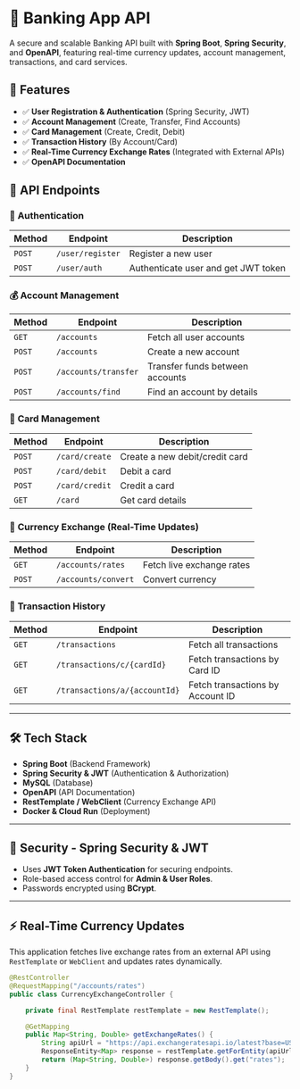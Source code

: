 # 🏦 Banking App API  

A secure and scalable Banking API built with **Spring Boot**, **Spring Security**, and **OpenAPI**, featuring real-time currency updates, account management, transactions, and card services.

## 🚀 Features  
- ✅ **User Registration & Authentication** (Spring Security, JWT)  
- ✅ **Account Management** (Create, Transfer, Find Accounts)  
- ✅ **Card Management** (Create, Credit, Debit)  
- ✅ **Transaction History** (By Account/Card)  
- ✅ **Real-Time Currency Exchange Rates** (Integrated with External APIs)  
- ✅ **OpenAPI Documentation**  

## 📂 API Endpoints  

### 🔑 **Authentication**  
| Method | Endpoint | Description |
|--------|---------|------------|
| `POST` | `/user/register` | Register a new user |
| `POST` | `/user/auth` | Authenticate user and get JWT token |

### 💰 **Account Management**  
| Method | Endpoint | Description |
|--------|---------|------------|
| `GET` | `/accounts` | Fetch all user accounts |
| `POST` | `/accounts` | Create a new account |
| `POST` | `/accounts/transfer` | Transfer funds between accounts |
| `POST` | `/accounts/find` | Find an account by details |

### 🏦 **Card Management**  
| Method | Endpoint | Description |
|--------|---------|------------|
| `POST` | `/card/create` | Create a new debit/credit card |
| `POST` | `/card/debit` | Debit a card |
| `POST` | `/card/credit` | Credit a card |
| `GET` | `/card` | Get card details |

### 💱 **Currency Exchange (Real-Time Updates)**  
| Method | Endpoint | Description |
|--------|---------|------------|
| `GET` | `/accounts/rates` | Fetch live exchange rates |
| `POST` | `/accounts/convert` | Convert currency |

### 📜 **Transaction History**  
| Method | Endpoint | Description |
|--------|---------|------------|
| `GET` | `/transactions` | Fetch all transactions |
| `GET` | `/transactions/c/{cardId}` | Fetch transactions by Card ID |
| `GET` | `/transactions/a/{accountId}` | Fetch transactions by Account ID |

---

## 🛠️ **Tech Stack**
- **Spring Boot** (Backend Framework)  
- **Spring Security & JWT** (Authentication & Authorization)  
- **MySQL** (Database)  
- **OpenAPI** (API Documentation)  
- **RestTemplate / WebClient** (Currency Exchange API)  
- **Docker & Cloud Run** (Deployment)  

---

## 🔐 **Security - Spring Security & JWT**  
- Uses **JWT Token Authentication** for securing endpoints.  
- Role-based access control for **Admin & User Roles**.  
- Passwords encrypted using **BCrypt**.  

---

## ⚡ **Real-Time Currency Updates**  
This application fetches live exchange rates from an external API using `RestTemplate` or `WebClient` and updates rates dynamically.

```java
@RestController
@RequestMapping("/accounts/rates")
public class CurrencyExchangeController {

    private final RestTemplate restTemplate = new RestTemplate();

    @GetMapping
    public Map<String, Double> getExchangeRates() {
        String apiUrl = "https://api.exchangeratesapi.io/latest?base=USD";
        ResponseEntity<Map> response = restTemplate.getForEntity(apiUrl, Map.class);
        return (Map<String, Double>) response.getBody().get("rates");
    }
}
